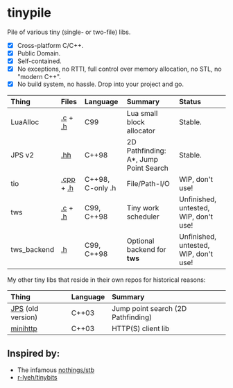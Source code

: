 # tinypile

Pile of various tiny (single- or two-file) libs.

- [x] Cross-platform C/C++.
- [x] Public Domain.
- [X] Self-contained.
- [x] No exceptions, no RTTI, full control over memory allocation, no STL, no "modern C++".
- [x] No build system, no hassle. Drop into your project and go.

|Thing|Files|Language|Summary|Status|
|:------|:-------|:-----|:-----|:-----|
|LuaAlloc|[.c](luaalloc.c) + [.h](luaalloc.h)|C99|Lua small block allocator| Stable.
|JPS v2|[.hh](jps.hh)|C++98|2D Pathfinding: A*, Jump Point Search| Stable.
|tio|[.cpp](tio.cpp) + [.h](tio.h)|C++98, C-only .h|File/Path-I/O|WIP, don't use!
|tws|[.c](tws.c) + [.h](tws.h)|C99, C++98|Tiny work scheduler|Unfinished, untested, WIP, don't use!
|tws_backend|[.h](tws_backend.h)|C99, C++98|Optional backend for **tws**|Unfinished, untested, WIP, don't use!

My other tiny libs that reside in their own repos for historical reasons:

|Thing|Language|Summary|
|:------|:-------|:-----|
|[JPS](https://github.com/fgenesis/jps) (old version)|C++03|Jump point search (2D Pathfinding)|
|[minihttp](https://github.com/fgenesis/minihttp)|C++03|HTTP(S) client lib|




## Inspired by:

- The infamous [nothings/stb](https://github.com/nothings/stb/)
- [r-lyeh/tinybits](https://github.com/r-lyeh/tinybits)
